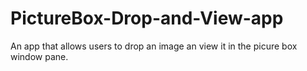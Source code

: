 # PictureBox-Drop-and-View-app
An app that allows users to drop an image an view it in the picure box window pane.
